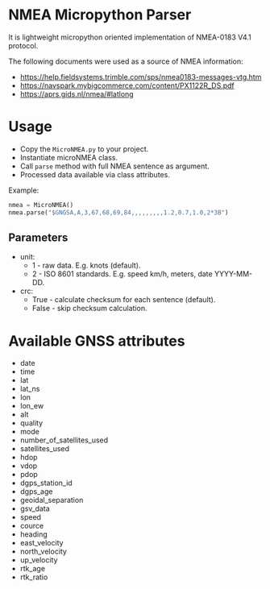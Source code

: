 # NMEA Micropython Parser

It is lightweight micropython oriented implementation of NMEA-0183 V4.1 protocol. 

The following documents were used as a source of NMEA information:
* https://help.fieldsystems.trimble.com/sps/nmea0183-messages-vtg.htm
* https://navspark.mybigcommerce.com/content/PX1122R_DS.pdf
* https://aprs.gids.nl/nmea/#latlong

# Usage

* Copy the `MicroNMEA.py` to your project.
* Instantiate microNMEA class.
* Call `parse` method with full NMEA sentence as argument.
* Processed data available via class attributes.
 
Example:
```python 
nmea = MicroNMEA()
nmea.parse("$GNGSA,A,3,67,68,69,84,,,,,,,,,1.2,0.7,1.0,2*3B")
```
## Parameters

* unit: 
  * 1 - raw data. E.g. knots (default).
  * 2 - ISO 8601 standards. E.g. speed km/h, meters, date YYYY-MM-DD.
* crc:
  * True - calculate checksum for each sentence (default).
  * False - skip checksum calculation.

# Available GNSS attributes
* date
* time
* lat
* lat_ns
* lon
* lon_ew
* alt
* quality
* mode
* number_of_satellites_used
* satellites_used
* hdop
* vdop
* pdop
* dgps_station_id
* dgps_age
* geoidal_separation
* gsv_data
* speed
* cource
* heading
* east_velocity
* north_velocity
* up_velocity
* rtk_age
* rtk_ratio
